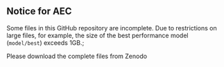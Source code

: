## Notice for AEC

Some files in this GitHub repository are incomplete. Due to restrictions on large files, for example, the size of the best performance model (`model/best`) exceeds 1GB.;

Please download the complete files from Zenodo
